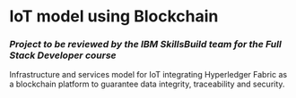 # IoT model using Blockchain
### *Project to be reviewed by the IBM SkillsBuild team for the Full Stack Developer course*

Infrastructure and services model for IoT integrating Hyperledger Fabric as a blockchain platform to guarantee data integrity, traceability and security.
